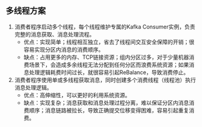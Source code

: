 ## 多线程方案

1. 消费者程序启动多个线程，每个线程维护专属的Kafka Consumer实例，负责完整的消息获取、消息处理流程。
   - 优点：实现简单；线程相互独立，省去了线程间交互安全保障的开销；很容易实现分区内消息的消费顺序。
   - 缺点：占用更多的内存、TCP链接资源；组内分区过多，对于少量机器消费场景下，会造成多余线程无法分配到任何分区而浪费系统资源；如果消息处理逻辑耗费时间过长，就很容易引起ReBalance，导致消费停止。
2. 消费者程序使用单或多线程获取消息，同时创建多个消费线程（线程池）执行消息处理逻辑。
   - 优点：高伸缩性，可以更好的利用系统资源。
   - 缺点：实现复杂；消息获取和消息处理过程分离，难以保证分区内消息消费顺序；消息链路被拉长，导致正确提交位移变得困难，容易引起重复消费。
